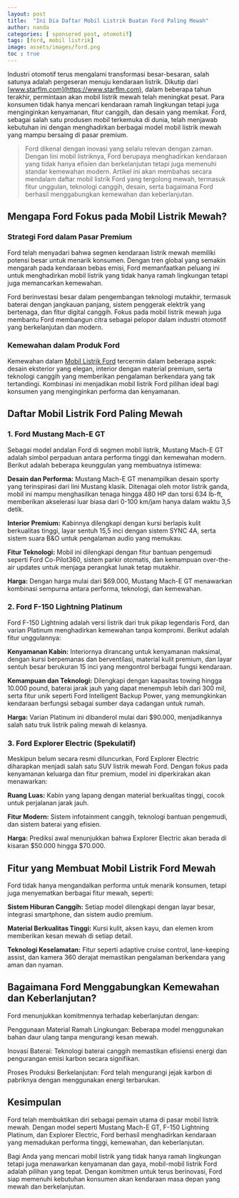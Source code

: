 ```yaml
---
layout: post
title:  "Ini Dia Daftar Mobil Listrik Buatan Ford Paling Mewah"
author: nanda
categories: [ sponsored post, otomotif]
tags: [ford, mobil listrik]
image: assets/images/ford.png
toc : true
---
```



Industri otomotif terus mengalami transformasi besar-besaran, salah satunya adalah pergeseran menuju kendaraan listrik. Dikutip dari [www.starflm.com](https://www.starflm.com), dalam beberapa tahun terakhir, permintaan akan mobil listrik mewah telah meningkat pesat. Para konsumen tidak hanya mencari kendaraan ramah lingkungan tetapi juga menginginkan kenyamanan, fitur canggih, dan desain yang memikat. Ford, sebagai salah satu produsen mobil terkemuka di dunia, telah menjawab kebutuhan ini dengan menghadirkan berbagai model mobil listrik mewah yang mampu bersaing di pasar premium.

> Ford dikenal dengan inovasi yang selalu relevan dengan zaman. Dengan lini mobil listriknya, Ford berupaya menghadirkan kendaraan yang tidak hanya efisien dan berkelanjutan tetapi juga memenuhi standar kemewahan modern. Artikel ini akan membahas secara mendalam daftar mobil listrik Ford yang tergolong mewah, termasuk fitur unggulan, teknologi canggih, desain, serta bagaimana Ford berhasil menggabungkan kemewahan dan keberlanjutan.

## Mengapa Ford Fokus pada Mobil Listrik Mewah?

### Strategi Ford dalam Pasar Premium

Ford telah menyadari bahwa segmen kendaraan listrik mewah memiliki potensi besar untuk menarik konsumen. Dengan tren global yang semakin mengarah pada kendaraan bebas emisi, Ford memanfaatkan peluang ini untuk menghadirkan mobil listrik yang tidak hanya ramah lingkungan tetapi juga memancarkan kemewahan.

Ford berinvestasi besar dalam pengembangan teknologi mutakhir, termasuk baterai dengan jangkauan panjang, sistem penggerak elektrik yang bertenaga, dan fitur digital canggih. Fokus pada mobil listrik mewah juga membantu Ford membangun citra sebagai pelopor dalam industri otomotif yang berkelanjutan dan modern.

### Kemewahan dalam Produk Ford

Kemewahan dalam [Mobil Listrik Ford](https://www.starflm.com/mobil-listrik-ford-masa-depan-kendaraan-ramah-lingkungan/) tercermin dalam beberapa aspek: desain eksterior yang elegan, interior dengan material premium, serta teknologi canggih yang memberikan pengalaman berkendara yang tak tertandingi. Kombinasi ini menjadikan mobil listrik Ford pilihan ideal bagi konsumen yang menginginkan performa dan kenyamanan.

## Daftar Mobil Listrik Ford Paling Mewah

### 1. Ford Mustang Mach-E GT

Sebagai model andalan Ford di segmen mobil listrik, Mustang Mach-E GT adalah simbol perpaduan antara performa tinggi dan kemewahan modern. Berikut adalah beberapa keunggulan yang membuatnya istimewa:

**Desain dan Performa:** Mustang Mach-E GT menampilkan desain sporty yang terinspirasi dari lini Mustang klasik. Ditenagai oleh motor listrik ganda, mobil ini mampu menghasilkan tenaga hingga 480 HP dan torsi 634 lb-ft, memberikan akselerasi luar biasa dari 0-100 km/jam hanya dalam waktu 3,5 detik.

**Interior Premium:** Kabinnya dilengkapi dengan kursi berlapis kulit berkualitas tinggi, layar sentuh 15,5 inci dengan sistem SYNC 4A, serta sistem suara B&O untuk pengalaman audio yang memukau.

**Fitur Teknologi:** Mobil ini dilengkapi dengan fitur bantuan pengemudi seperti Ford Co-Pilot360, sistem parkir otomatis, dan kemampuan over-the-air updates untuk menjaga perangkat lunak tetap mutakhir.

**Harga:** Dengan harga mulai dari $69.000, Mustang Mach-E GT menawarkan kombinasi sempurna antara performa, teknologi, dan kemewahan.

### 2. Ford F-150 Lightning Platinum

Ford F-150 Lightning adalah versi listrik dari truk pikap legendaris Ford, dan varian Platinum menghadirkan kemewahan tanpa kompromi. Berikut adalah fitur unggulannya:

**Kenyamanan Kabin:** Interiornya dirancang untuk kenyamanan maksimal, dengan kursi berpemanas dan berventilasi, material kulit premium, dan layar sentuh besar berukuran 15 inci yang mengontrol berbagai fungsi kendaraan.

**Kemampuan dan Teknologi:** Dilengkapi dengan kapasitas towing hingga 10.000 pound, baterai jarak jauh yang dapat menempuh lebih dari 300 mil, serta fitur unik seperti Ford Intelligent Backup Power, yang memungkinkan kendaraan berfungsi sebagai sumber daya cadangan untuk rumah.

**Harga:** Varian Platinum ini dibanderol mulai dari $90.000, menjadikannya salah satu truk listrik paling mewah di kelasnya.

### 3. Ford Explorer Electric (Spekulatif)

Meskipun belum secara resmi diluncurkan, Ford Explorer Electric diharapkan menjadi salah satu SUV listrik mewah Ford. Dengan fokus pada kenyamanan keluarga dan fitur premium, model ini diperkirakan akan menawarkan:

**Ruang Luas:** Kabin yang lapang dengan material berkualitas tinggi, cocok untuk perjalanan jarak jauh.

**Fitur Modern:** Sistem infotainment canggih, teknologi bantuan pengemudi, dan sistem baterai yang efisien.

**Harga:** Prediksi awal menunjukkan bahwa Explorer Electric akan berada di kisaran $50.000 hingga $70.000.

## Fitur yang Membuat Mobil Listrik Ford Mewah

Ford tidak hanya mengandalkan performa untuk menarik konsumen, tetapi juga menyematkan berbagai fitur mewah, seperti:

**Sistem Hiburan Canggih:** Setiap model dilengkapi dengan layar besar, integrasi smartphone, dan sistem audio premium.

**Material Berkualitas Tinggi:** Kursi kulit, aksen kayu, dan elemen krom memberikan kesan mewah di setiap detail.

**Teknologi Keselamatan:** Fitur seperti adaptive cruise control, lane-keeping assist, dan kamera 360 derajat memastikan pengalaman berkendara yang aman dan nyaman.

## Bagaimana Ford Menggabungkan Kemewahan dan Keberlanjutan?

Ford menunjukkan komitmennya terhadap keberlanjutan dengan:

Penggunaan Material Ramah Lingkungan: Beberapa model menggunakan bahan daur ulang tanpa mengurangi kesan mewah.

Inovasi Baterai: Teknologi baterai canggih memastikan efisiensi energi dan pengurangan emisi karbon secara signifikan.

Proses Produksi Berkelanjutan: Ford telah mengurangi jejak karbon di pabriknya dengan menggunakan energi terbarukan.

## Kesimpulan

Ford telah membuktikan diri sebagai pemain utama di pasar mobil listrik mewah. Dengan model seperti Mustang Mach-E GT, F-150 Lightning Platinum, dan Explorer Electric, Ford berhasil menghadirkan kendaraan yang memadukan performa tinggi, kemewahan, dan keberlanjutan.

Bagi Anda yang mencari mobil listrik yang tidak hanya ramah lingkungan tetapi juga menawarkan kenyamanan dan gaya, mobil-mobil listrik Ford adalah pilihan yang tepat. Dengan komitmen untuk terus berinovasi, Ford siap memenuhi kebutuhan konsumen akan kendaraan masa depan yang mewah dan berkelanjutan.

